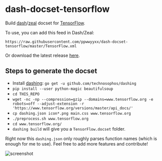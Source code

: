 # dash-docset-tensorflow
Build [dash](https://kapeli.com/dash)/[zeal](https://github.com/zealdocs/zeal) docset for [TensorFlow](https://www.tensorflow.org/).

To use, you can add this feed in Dash/Zeal:
```
https://raw.githubusercontent.com/ppwwyyxx/dash-docset-tensorflow/master/TensorFlow.xml
```
Or download the latest release [here](https://github.com/ppwwyyxx/dash-docset-tensorflow/releases).

## Steps to generate the docset
+ Install [dashing](https://github.com/technosophos/dashing): `go get -u github.com/technosophos/dashing`
+ `pip install --user python-magic beautifulsoup`
+ `cd THIS_REPO`
+ `wget -nc -np --compression=gzip --domains=www.tensorflow.org -e robots=off --adjust-extension -r 'https://www.tensorflow.org/versions/master/api_docs/'`
+ `cp dashing.json icon*.png main.css www.tensorflow.org`
+ `./preprocess.sh www.tensorflow.org`
+ `cd www.tensorflow.org/`
+ `dashing build` will give you a `TensorFlow.docset` folder.

Right now this `dashing.json` only roughly parses function names (which is enough for me to use).
Feel free to add more features and contribute!

![screenshot](/screenshot.png)
